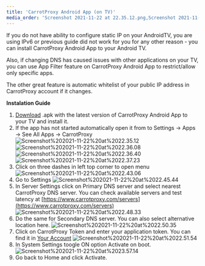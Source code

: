 ```yaml
---
title: 'CarrotProxy Android App (on TV)'
media_order: 'Screenshot 2021-11-22 at 22.35.12.png,Screenshot 2021-11-22 at 22.36.40.png,Screenshot 2021-11-22 at 22.37.23.png,Screenshot 2021-11-22 at 22.36.08.png,Screenshot 2021-11-22 at 22.43.06.png,Screenshot 2021-11-22 at 22.45.44.png,Screenshot 2021-11-22 at 22.48.33.png,Screenshot 2021-11-22 at 22.50.35.png,Screenshot 2021-11-22 at 22.51.54.png,Screenshot 2021-11-22 at 23.57.14.png'
---
```


If you do not have ability to configure static IP on your AndroidTV, you are using IPv6 or previous guide did not work for you for any other reason - you can install CarrotProxy Android App to your Android TV.

Also, if changing DNS has caused issues with other applications on your TV, you can use App Filter feature on CarrotProxy Android App to restrict/allow only specific apps.

The other great feature is automatic whitelist of your public IP address in CarrotProxy account if it changes. 

**Instalation Guide**
1. [Download](https://www.carrotproxy.com/downloads/bin/android/com.carrotproxy.dns_1.0.0_e59cbbb-pure-release.apk) .apk with the latest version of CarrotProxy Android App to your TV and install it.
2. If the app has not started automatically open it from to Settings -> Apps -> See All Apps -> CarrotProxy
![Screenshot%202021-11-22%20at%2022.35.12](Screenshot%202021-11-22%20at%2022.35.12.png?resize=350)
![Screenshot%202021-11-22%20at%2022.36.08](Screenshot%202021-11-22%20at%2022.36.08.png?resize=300)
![Screenshot%202021-11-22%20at%2022.36.40](Screenshot%202021-11-22%20at%2022.36.40.png?resize=300)
![Screenshot%202021-11-22%20at%2022.37.23](Screenshot%202021-11-22%20at%2022.37.23.png?resize=300)
3. Click on three dashes in left top corner to open menu
![Screenshot%202021-11-22%20at%2022.43.06](Screenshot%202021-11-22%20at%2022.43.06.png?resize=400)
4. Go to Settings
![Screenshot%202021-11-22%20at%2022.45.44](Screenshot%202021-11-22%20at%2022.45.44.png?resize=280)
5. In Server Settings click on Primary DNS server and select nearest CarrotProxy DNS server. You can check available servers and test latency at [https://www.carrotproxy.com/servers](https://www.carrotproxy.com/servers)
![Screenshot%202021-11-22%20at%2022.48.33](Screenshot%202021-11-22%20at%2022.48.33.png?resize=400)
7. Do the same for Secondary DNS server. You can also select alternative location here.
![Screenshot%202021-11-22%20at%2022.50.35](Screenshot%202021-11-22%20at%2022.50.35.png?resize=400)
9. Click on CarrotProxy Token and enter your application token. You can find it in [Your Account](https://www.carrotproxy.com/account)
![Screenshot%202021-11-22%20at%2022.51.54](Screenshot%202021-11-22%20at%2022.51.54.png?resize=400)
10. In System Settings toogle ON option Activate on boot.
![Screenshot%202021-11-22%20at%2023.57.14](Screenshot%202021-11-22%20at%2023.57.14.png?resize=400)
11. Go back to Home and click Activate.
